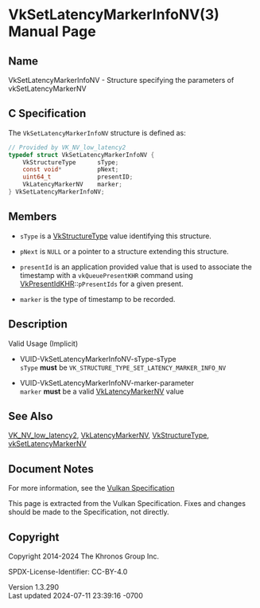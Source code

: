 # VkSetLatencyMarkerInfoNV(3) Manual Page

## Name

VkSetLatencyMarkerInfoNV - Structure specifying the parameters of
vkSetLatencyMarkerNV



## <a href="#_c_specification" class="anchor"></a>C Specification

The `VkSetLatencyMarkerInfoNV` structure is defined as:

``` c
// Provided by VK_NV_low_latency2
typedef struct VkSetLatencyMarkerInfoNV {
    VkStructureType      sType;
    const void*          pNext;
    uint64_t             presentID;
    VkLatencyMarkerNV    marker;
} VkSetLatencyMarkerInfoNV;
```

## <a href="#_members" class="anchor"></a>Members

- `sType` is a [VkStructureType](https://registry.khronos.org/vulkan/specs/1.3-extensions/man/html/VkStructureType.html) value identifying
  this structure.

- `pNext` is `NULL` or a pointer to a structure extending this
  structure.

- `presentId` is an application provided value that is used to associate
  the timestamp with a `vkQueuePresentKHR` command using
  [VkPresentIdKHR](https://registry.khronos.org/vulkan/specs/1.3-extensions/man/html/VkPresentIdKHR.html)::`pPresentIds` for a given
  present.

- `marker` is the type of timestamp to be recorded.

## <a href="#_description" class="anchor"></a>Description

Valid Usage (Implicit)

- <a href="#VUID-VkSetLatencyMarkerInfoNV-sType-sType"
  id="VUID-VkSetLatencyMarkerInfoNV-sType-sType"></a>
  VUID-VkSetLatencyMarkerInfoNV-sType-sType  
  `sType` **must** be `VK_STRUCTURE_TYPE_SET_LATENCY_MARKER_INFO_NV`

- <a href="#VUID-VkSetLatencyMarkerInfoNV-marker-parameter"
  id="VUID-VkSetLatencyMarkerInfoNV-marker-parameter"></a>
  VUID-VkSetLatencyMarkerInfoNV-marker-parameter  
  `marker` **must** be a valid
  [VkLatencyMarkerNV](https://registry.khronos.org/vulkan/specs/1.3-extensions/man/html/VkLatencyMarkerNV.html) value

## <a href="#_see_also" class="anchor"></a>See Also

[VK_NV_low_latency2](https://registry.khronos.org/vulkan/specs/1.3-extensions/man/html/VK_NV_low_latency2.html),
[VkLatencyMarkerNV](https://registry.khronos.org/vulkan/specs/1.3-extensions/man/html/VkLatencyMarkerNV.html),
[VkStructureType](https://registry.khronos.org/vulkan/specs/1.3-extensions/man/html/VkStructureType.html),
[vkSetLatencyMarkerNV](https://registry.khronos.org/vulkan/specs/1.3-extensions/man/html/vkSetLatencyMarkerNV.html)

## <a href="#_document_notes" class="anchor"></a>Document Notes

For more information, see the <a
href="https://registry.khronos.org/vulkan/specs/1.3-extensions/html/vkspec.html#VkSetLatencyMarkerInfoNV"
target="_blank" rel="noopener">Vulkan Specification</a>

This page is extracted from the Vulkan Specification. Fixes and changes
should be made to the Specification, not directly.

## <a href="#_copyright" class="anchor"></a>Copyright

Copyright 2014-2024 The Khronos Group Inc.

SPDX-License-Identifier: CC-BY-4.0

Version 1.3.290  
Last updated 2024-07-11 23:39:16 -0700
